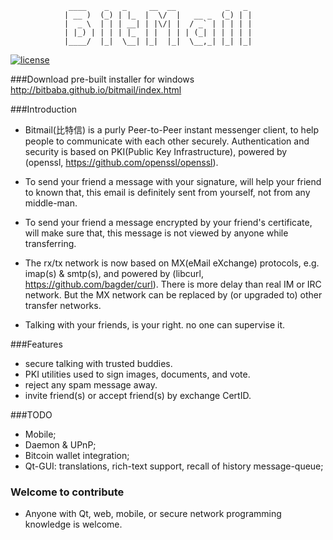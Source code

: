                  ____    _   _     __  __           _   _ 
                | __ )  (_) | |_  |  \/  |   __ _  (_) | |
                |  _ \  | | | __| | |\/| |  / _` | | | | |
                | |_) | | | | |_  | |  | | | (_| | | | | |
                |____/  |_|  \__| |_|  |_|  \__,_| |_| |_|

                
                

[![license](https://img.shields.io/badge/license-BSD-green.svg?style=flat)](https://github.com/imharrywu/bitmail/edit/master/LICENSE)

###Download pre-built installer for windows
http://bitbaba.github.io/bitmail/index.html

###Introduction
- Bitmail(比特信) is a purly Peer-to-Peer instant messenger client, to help people to communicate with each other securely. Authentication and security is based on PKI(Public Key Infrastructure), powered by (openssl, https://github.com/openssl/openssl). 

- To send your friend a message with your signature, will help your friend to known that, this email is definitely sent from yourself, not from any middle-man.

- To send your friend a message encrypted by your friend's certificate, will make sure that, this message is not viewed by anyone while transferring.

- The rx/tx network is now based on MX(eMail eXchange) protocols, e.g. imap(s) & smtp(s), and powered by (libcurl, https://github.com/bagder/curl). There is more delay than real IM or IRC network. But the MX network can be replaced by (or upgraded to) other transfer networks. 

- Talking with your friends, is your right. no one can supervise it.
    
###Features
- secure talking with trusted buddies.
- PKI utilities used to sign images, documents, and vote.
- reject any spam message away.
- invite friend(s) or accept friend(s) by exchange CertID.

###TODO
- Mobile;
- Daemon & UPnP;
- Bitcoin wallet integration;
- Qt-GUI: translations, rich-text support, recall of history message-queue;


### Welcome to contribute
- Anyone with Qt, web, mobile, or secure network programming knowledge is welcome.
                           
